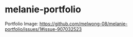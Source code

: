 # melanie-portfolio
Portfolio
Image: https://github.com/melwong-08/melanie-portfolio/issues/1#issue-907032523
